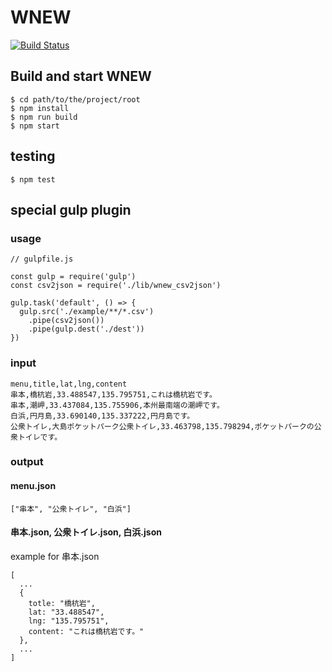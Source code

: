 # WNEW

[![Build Status](https://travis-ci.org/wakayama-hacker/wnew.svg?branch=master)](https://travis-ci.org/wakayama-hacker/wnew)

## Build and start WNEW

```
$ cd path/to/the/project/root
$ npm install
$ npm run build
$ npm start
```

## testing

```
$ npm test
```

## special gulp plugin

### usage

```
// gulpfile.js

const gulp = require('gulp')
const csv2json = require('./lib/wnew_csv2json')

gulp.task('default', () => {
  gulp.src('./example/**/*.csv')
    .pipe(csv2json())
    .pipe(gulp.dest('./dest'))
})

```
### input

```
menu,title,lat,lng,content
串本,橋杭岩,33.488547,135.795751,これは橋杭岩です。
串本,潮岬,33.437084,135.755906,本州最南端の潮岬です。
白浜,円月島,33.690140,135.337222,円月島です。
公衆トイレ,大島ポケットパーク公衆トイレ,33.463798,135.798294,ポケットパークの公衆トイレです。
```

### output

#### menu.json

```
["串本", "公衆トイレ", "白浜"]
```

#### 串本.json, 公衆トイレ.json, 白浜.json

example for 串本.json

```
[
  ...
  {
    totle: "橋杭岩",
    lat: "33.488547",
    lng: "135.795751",
    content: "これは橋杭岩です。"
  },
  ...
]
```
